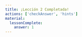 ```yaml
---
title: ¡Lección 2 Completada!
actions: ['checkAnswer', 'hints']
material:
  lessonComplete:
    answer: 1
---
```


